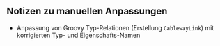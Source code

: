 Notizen zu manuellen Anpassungen
--------------------------------

- Anpassung von Groovy Typ-Relationen (Erstellung `CablewayLink`) mit korrigierten Typ- und Eigenschafts-Namen

